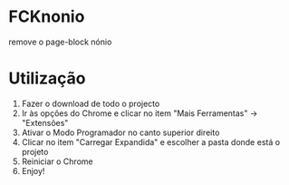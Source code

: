# FCKnonio
remove o page-block nónio

# Utilização
1. Fazer o download de todo o projecto
2. Ir às opções do Chrome e clicar no item "Mais Ferramentas" -> "Extensões"
3. Ativar o Modo Programador no canto superior direito
4. Clicar no item "Carregar Expandida" e escolher a pasta donde está o projeto
5. Reiniciar o Chrome
6. Enjoy!
